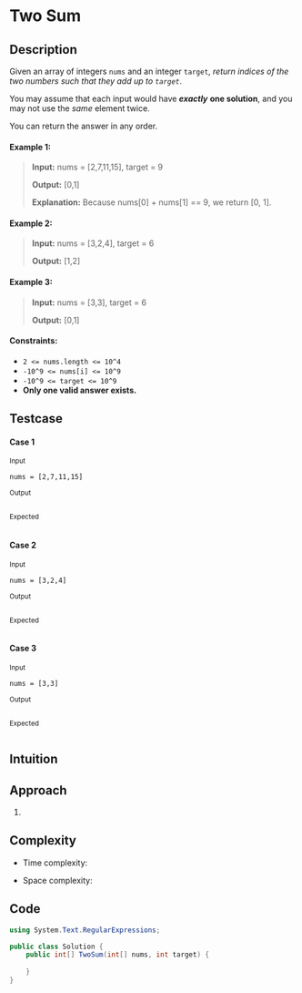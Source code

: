 # Two Sum

## Description
Given an array of integers `nums` and an integer `target`, _return indices of the two numbers such that they add up to `target`_.

You may assume that each input would have **_exactly_** **one solution**, and you may not use the _same_ element twice.

You can return the answer in any order.

#### Example 1:
> **Input:** nums = [2,7,11,15], target = 9
>
> **Output:** [0,1]
>
> **Explanation:** Because nums[0] + nums[1] == 9, we return [0, 1].

#### Example 2:
> **Input:** nums = [3,2,4], target = 6
>
> **Output:** [1,2]

#### Example 3:
> **Input:** nums = [3,3], target = 6
>
> **Output:** [0,1]

#### Constraints:
- `2 <= nums.length <= 10^4`
- `-10^9 <= nums[i] <= 10^9`
- `-10^9 <= target <= 10^9`
- **Only one valid answer exists.**

## Testcase
#### Case 1
<sub>Input</sub>
```
nums = [2,7,11,15]
```

<sub>Output</sub>
```

```

<sub>Expected</sub>
```

```

#### Case 2
<sub>Input</sub>
```
nums = [3,2,4]
```

<sub>Output</sub>
```

```

<sub>Expected</sub>
```

```

#### Case 3
<sub>Input</sub>
```
nums = [3,3]
```

<sub>Output</sub>
```

```

<sub>Expected</sub>
```

```

## Intuition


## Approach
1. 

## Complexity
- Time complexity:

- Space complexity:

## Code
```c#
using System.Text.RegularExpressions;

public class Solution {
    public int[] TwoSum(int[] nums, int target) {
        
    }
}
```
